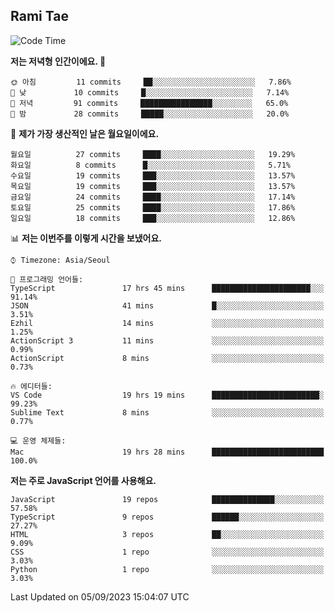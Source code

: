 ## Rami Tae

<!--START_SECTION:waka-->
![Code Time](http://img.shields.io/badge/Code%20Time-973%20hrs%2017%20mins-blue)

**저는 저녁형 인간이에요. 🦉** 

```text
🌞 아침         11 commits     ██░░░░░░░░░░░░░░░░░░░░░░░   7.86% 
🌆 낮　         10 commits     █░░░░░░░░░░░░░░░░░░░░░░░░   7.14% 
🌃 저녁         91 commits     ████████████████░░░░░░░░░   65.0% 
🌙 밤　         28 commits     █████░░░░░░░░░░░░░░░░░░░░   20.0%

```
📅 **제가 가장 생산적인 날은 월요일이에요.** 

```text
월요일          27 commits     ████░░░░░░░░░░░░░░░░░░░░░   19.29% 
화요일          8 commits      █░░░░░░░░░░░░░░░░░░░░░░░░   5.71% 
수요일          19 commits     ███░░░░░░░░░░░░░░░░░░░░░░   13.57% 
목요일          19 commits     ███░░░░░░░░░░░░░░░░░░░░░░   13.57% 
금요일          24 commits     ████░░░░░░░░░░░░░░░░░░░░░   17.14% 
토요일          25 commits     ████░░░░░░░░░░░░░░░░░░░░░   17.86% 
일요일          18 commits     ███░░░░░░░░░░░░░░░░░░░░░░   12.86%

```


📊 **저는 이번주를 이렇게 시간을 보냈어요.** 

```text
⌚︎ Timezone: Asia/Seoul

💬 프로그래밍 언어들: 
TypeScript               17 hrs 45 mins      ██████████████████████░░░   91.14% 
JSON                     41 mins             █░░░░░░░░░░░░░░░░░░░░░░░░   3.51% 
Ezhil                    14 mins             ░░░░░░░░░░░░░░░░░░░░░░░░░   1.25% 
ActionScript 3           11 mins             ░░░░░░░░░░░░░░░░░░░░░░░░░   0.99% 
ActionScript             8 mins              ░░░░░░░░░░░░░░░░░░░░░░░░░   0.73%

🔥 에디터들: 
VS Code                  19 hrs 19 mins      ████████████████████████░   99.23% 
Sublime Text             8 mins              ░░░░░░░░░░░░░░░░░░░░░░░░░   0.77%

💻 운영 체제들: 
Mac                      19 hrs 28 mins      █████████████████████████   100.0%

```

**저는 주로 JavaScript 언어를 사용해요.** 

```text
JavaScript               19 repos            ██████████████░░░░░░░░░░░   57.58% 
TypeScript               9 repos             ██████░░░░░░░░░░░░░░░░░░░   27.27% 
HTML                     3 repos             ██░░░░░░░░░░░░░░░░░░░░░░░   9.09% 
CSS                      1 repo              ░░░░░░░░░░░░░░░░░░░░░░░░░   3.03% 
Python                   1 repo              ░░░░░░░░░░░░░░░░░░░░░░░░░   3.03%

```



 Last Updated on 05/09/2023 15:04:07 UTC
<!--END_SECTION:waka-->
